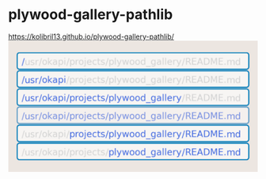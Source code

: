 # plywood-gallery-pathlib
https://kolibril13.github.io/plywood-gallery-pathlib/  
![](preview_image.png)  
